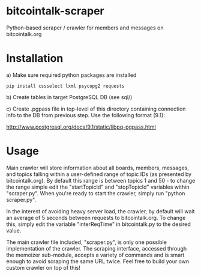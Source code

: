 bitcointalk-scraper
===================

Python-based scraper / crawler for members and messages on bitcointalk.org

Installation
=============

a) Make sure required python packages are installed

```
pip install cssselect lxml psycopg2 requests
```

b) Create tables in target PostgreSQL DB (see sql/)

c) Create .pgpass file in top-level of this directory containing connection info to the DB from previous step. Use the following format (9.1):

http://www.postgresql.org/docs/9.1/static/libpq-pgpass.html

Usage
=====

Main crawler will store information about all boards, members, messages, and topics falling within a user-defined range of topic IDs (as presented by bitcointalk.org). By default this range is between topics 1 and 50 - to change the range simple edit the "startTopicId" and "stopTopicId" variables within "scraper.py". When you're ready to start the crawler, simply run "python scraper.py".

In the interest of avoiding heavy server load, the crawler, by default will wait an average of 5 seconds between requests to bitcointalk.org. To change this, simply edit the variable "interReqTime" in bitcointalk.py to the desired value.

The main crawler file included, "scraper.py", is only one possible implementation of the crawler. The scraping interface, accessed through the memoizer sub-module, accepts a variety of commands and is smart enough to avoid scraping the same URL twice. Feel free to build your own custom crawler on top of this!
